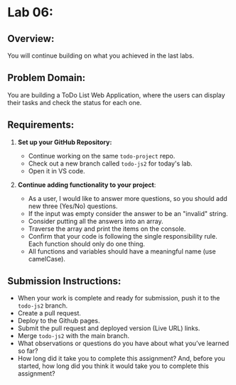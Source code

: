 # Lab 06:

## Overview:
You will continue building on what you achieved in the last labs.

## Problem Domain:
You are building a ToDo List Web Application, where the users can display their tasks and check the status for each one.

## Requirements:

1. **Set up your GitHub Repository:**
   - Continue working on the same `todo-project` repo.
   - Check out a new branch called `todo-js2` for today's lab.
   - Open it in VS code.

2. **Continue adding functionality to your project**:
   - As a user, I would like to answer more questions, so you should add new three (Yes/No) questions.
   - If the input was empty consider the answer to be an "invalid" string.
   - Consider putting all the answers into an array.
   - Traverse the array and print the items on the console.
   - Confirm that your code is following the single responsibility rule. Each function should only do one thing.
   - All functions and variables should have a meaningful name (use camelCase).

## Submission Instructions:
- When your work is complete and ready for submission, push it to the `todo-js2` branch.
- Create a pull request.
- Deploy to the Github pages.
- Submit the pull request and deployed version (Live URL) links.
- Merge `todo-js2` with the main branch.
- What observations or questions do you have about what you’ve learned so far?
- How long did it take you to complete this assignment? And, before you started, how long did you think it would take you to complete this assignment?